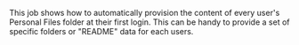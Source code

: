 This job shows how to automatically provision the content of every user's Personal Files folder at their first login. This
can be handy to provide a set of specific folders or "README" data for each users.